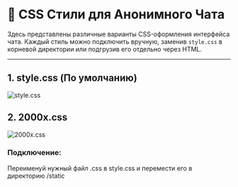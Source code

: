 # 🧩 CSS Стили для Анонимного Чата

Здесь представлены различные варианты CSS-оформления интерфейса чата. Каждый стиль можно подключить вручную, заменив `style.css` в корневой директории или подгрузив его отдельно через HTML.

---

## 1. style.css (По умолчанию)

![style.css](/images/ScreenshotStyle)

## 2. 2000x.css

![2000x.css](/images/Screenshot2000x)

### Подключение:
Переименуй нужный файл .css в style.css и перемести его в директорию /static
